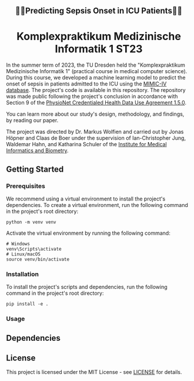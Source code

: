 <h2 align="center">️🧑‍⚕️Predicting Sepsis Onset in ICU Patients🧑‍⚕️</h1>
<h1 align="center">Komplexpraktikum Medizinische Informatik 1 ST23</h2>

In the summer term of 2023, the TU Dresden held the "Komplexpraktikum Medizinische Informatik 1" (practical course in medical computer science).
During this course, we developed a machine learning model to predict the onset of sepsis in patients admitted to the ICU using the [MIMIC-IV database](https://mimic-iv.mit.edu/).
The project's code is available in this repository.
The repository was made public following the project's conclusion in accordance with Section 9 of the [PhysioNet Credentialed Health Data Use Agreement 1.5.0](https://physionet.org/content/mimiciv/view-dua/2.2/).

You can learn more about our study's design, methodology, and findings, by reading our paper.

The project was directed by Dr. Markus Wolfien and carried out by Jonas Höpner and Claas de Boer under the supervision of Ian-Christopher Jung, Waldemar Hahn, and Katharina Schuler of the [Institute for Medical Informatics and Biometry](https://tu-dresden.de/med/mf/imb?set_language=en).

## Getting Started
### Prerequisites
We recommend using a virtual environment to install the project's dependencies.
To create a virtual environment, run the following command in the project's root directory:
```
python -m venv venv
```
Activate the virtual environment by running the following command:
```
# Windows
venv\Scripts\activate
# Linux/macOS
source venv/bin/activate
```
### Installation
To install the project's scripts and dependencies, run the following command in the project's root directory:
```
pip install -e .
```
### Usage
## Dependencies

## License

This project is licensed under the MIT License - see [LICENSE](LICENSE) for details.
